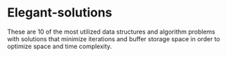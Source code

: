 # Elegant-solutions
These are 10 of the most utilized data structures and algorithm problems with solutions that minimize iterations and buffer storage space in order to optimize space and time complexity.
